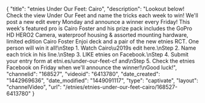 {
    "title": "etnies Under Our Feet: Cairo",
    "description": "Lookout below! Check the view Under Our Feet and name the tricks each week to win! We'll post a new edit every Monday and announce a winner every Friday! This week's featured pro is Cairo Foster and his prize pack includes the GoPro HD HERO2 Camera, waterproof housing & assorted mounting hardware, limited edition Cairo Foster Enjoi deck and a pair of the new etnies RCT. One person will win it all!\nStep 1. Watch Cairo\u2019s edit here.\nStep 2. Name each trick in his line.\nStep 3. LIKE etnies on Facebook.\nStep 4. Submit your entry form at etni.es\/under-our-feet-cf and\nStep 5. Check the etnies Facebook on Friday when we'll announce the winner!\nGood luck!",
    "channelid": "168527",
    "videoid": "6413780",
    "date_created": "1442969636",
    "date_modified": "1449091117",
    "type": "captivate",
    "layout": "channelVideo",
    "url": "\/etnies\/etnies-under-our-feet-cairo\/168527-6413780"
}
